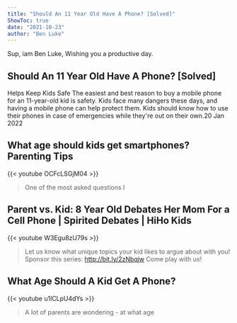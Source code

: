 ```yaml
---
title: "Should An 11 Year Old Have A Phone? [Solved]"
ShowToc: true 
date: "2021-10-23"
author: "Ben Luke" 
---
```


Sup, iam Ben Luke, Wishing you a productive day.
## Should An 11 Year Old Have A Phone? [Solved]
 Helps Keep Kids Safe The easiest and best reason to buy a mobile phone for an 11-year-old kid is safety. Kids face many dangers these days, and having a mobile phone can help protect them. Kids should know how to use their phones in case of emergencies while they're out on their own.20 Jan 2022

## What age should kids get smartphones? Parenting Tips
{{< youtube OCFcLSGjM04 >}}
>One of the most asked questions I 

## Parent vs. Kid: 8 Year Old Debates Her Mom For a Cell Phone | Spirited Debates | HiHo Kids
{{< youtube W3Egu8zU79s >}}
>Let us know what unique topics your kid likes to argue about with you! Sponsor this series: http://bit.ly/2zNbqjw Come play with us!

## What Age Should A Kid Get A Phone?
{{< youtube u1lCLpU4dYs >}}
>A lot of parents are wondering - at what age 


